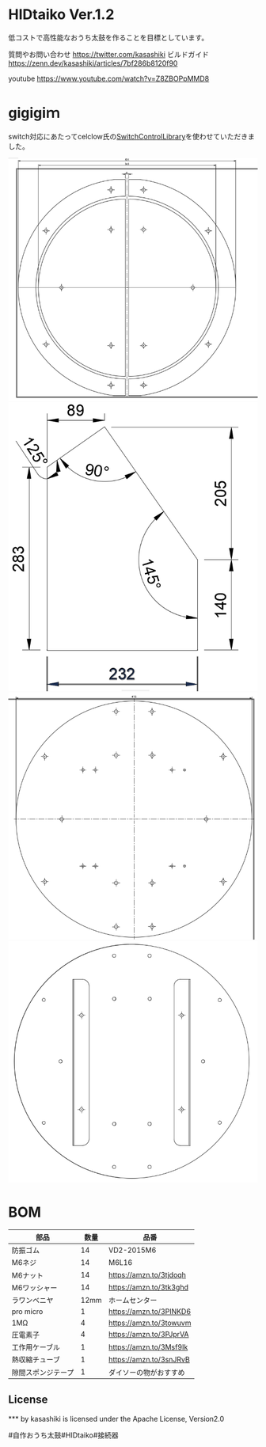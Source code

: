 # HIDtaiko Ver.1.2
低コストで高性能なおうち太鼓を作ることを目標としています。


質問やお問い合わせ
https://twitter.com/kasashiki
ビルドガイド
https://zenn.dev/kasashiki/articles/7bf286b8120f90

youtube
https://www.youtube.com/watch?v=Z8ZBOPpMMD8

# gigigiｍ
switch対応にあたってcelclow氏の[SwitchControlLibrary](https://github.com/celclow/SwitchControlLibrary#switch-control-library)を使わせていただきました。

![front.png.png](images/images/front.png)
![legs.png](images/images/legs.png)
![rear.png](images/images/rear.png)
![e.png](images/images/e.png)


# BOM
| 部品 | 数量 | 品番 |
| ---- | ---- | ---- |
| 防振ゴム | 14 |VD2-2015M6|
| M6ネジ | 14 | M6L16 |
| M6ナット |14 | https://amzn.to/3tjdoqh |
| M6ワッシャー | 14 | https://amzn.to/3tk3ghd |
|ラワンベニヤ | 12mm | ホームセンター |  
|pro micro | 1 | https://amzn.to/3PINKD6 |
|1MΩ | 4 | https://amzn.to/3towuvm |
|圧電素子| 4 | https://amzn.to/3PJprVA |
|工作用ケーブル|1 |https://amzn.to/3Msf9Ik|
|熱収縮チューブ|1 |https://amzn.to/3snJRvB|　
|隙間スポンジテープ|1 |ダイソーの物がおすすめ|　

## License
*** by kasashiki is licensed under the Apache License, Version2.0

#自作おうち太鼓#HIDtaiko#接続器

